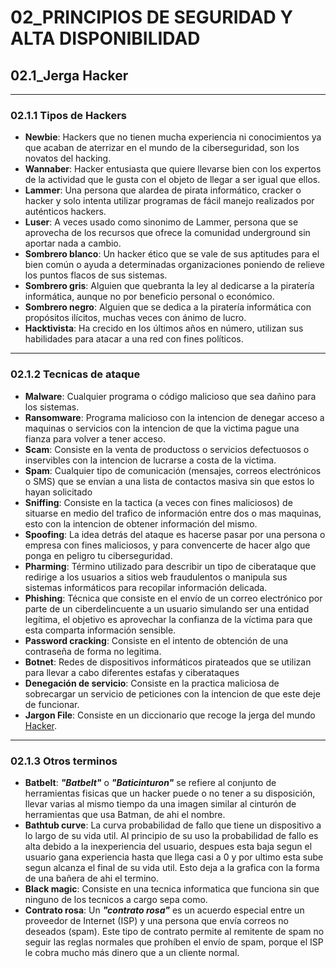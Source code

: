 # 02_PRINCIPIOS DE SEGURIDAD Y ALTA DISPONIBILIDAD

## 02.1_Jerga Hacker
----
### 02.1.1 Tipos de Hackers
* **Newbie**: Hackers que no tienen mucha experiencia ni conocimientos ya que acaban de aterrizar en el mundo de la ciberseguridad, son los novatos del hacking.
* **Wannaber**: Hacker entusiasta que quiere llevarse bien con los expertos de la actividad que le gusta con el objeto de llegar a ser igual que ellos.
* **Lammer**: Una persona que alardea de pirata informático, cracker o hacker y solo intenta utilizar programas de fácil manejo realizados por auténticos hackers.
* **Luser**: A veces usado como sinonimo de Lammer, persona que se aprovecha de los recursos que ofrece la comunidad underground sin aportar nada a cambio.
* **Sombrero blanco**: Un hacker ético que se vale de sus aptitudes para el bien común o ayuda a determinadas organizaciones poniendo de relieve los puntos flacos de sus sistemas.
* **Sombrero gris**: Alguien que quebranta la ley al dedicarse a la piratería informática, aunque no por beneficio personal o económico. 
* **Sombrero negro**: Alguien que se dedica a la piratería informática con propósitos ilícitos, muchas veces con ánimo de lucro.
* **Hacktivista**: Ha crecido en los últimos años en número, utilizan sus habilidades para atacar a una red con fines políticos.
------
### 02.1.2 Tecnicas de ataque
* **Malware**: Cualquier programa o código malicioso que sea dañino para los sistemas.
* **Ransomware**: Programa malicioso con la intencion de denegar acceso a maquinas o servicios con la intencion de que la victima pague una fianza para volver a tener acceso.
* **Scam**: Consiste en la venta de productoss o servicios defectuosos o inservibles con la intencion de lucrarse a costa de la victima.
* **Spam**: Cualquier tipo de comunicación (mensajes, correos electrónicos o SMS) que se envían a una lista de contactos masiva sin que estos lo hayan solicitado
* **Sniffing**: Consiste en la tactica (a veces con fines maliciosos) de situarse en medio del trafico de información entre dos o mas maquinas, esto con la intencion de obtener información del mismo.
* **Spoofing**: La idea detrás del ataque es hacerse pasar por una persona o empresa con fines maliciosos, y para convencerte de hacer algo que ponga en peligro tu ciberseguridad.
* **Pharming**: Término utilizado para describir un tipo de ciberataque que redirige a los usuarios a sitios web fraudulentos o manipula sus sistemas informáticos para recopilar información delicada.
* **Phishing**: Técnica que consiste en el envío de un correo electrónico por parte de un ciberdelincuente a un usuario simulando ser una entidad legítima, el objetivo es aprovechar la confianza de la víctima para que esta comparta información sensible.
* **Password cracking**: Consiste en el intento de obtención de una contraseña de forma no legitima.
* **Botnet**: Redes de dispositivos informáticos pirateados que se utilizan para llevar a cabo diferentes estafas y ciberataques
* **Denegación de servicio**: Consiste en la practica maliciosa de sobrecargar un servicio de peticiones con la intencion de que este deje de funcionar.
* **Jargon File**: Consiste en un diccionario que recoge la jerga del mundo [Hacker](http://catb.org/jargon/html/).
------
### 02.1.3 Otros terminos
* **Batbelt**: ***"Batbelt"*** o ***"Baticinturon"*** se refiere al conjunto de herramientas fisicas que un hacker puede o no tener a su disposición, llevar varias al mismo tiempo da una imagen similar al cinturón de herramientas que usa Batman, de ahi el nombre.
* **Bathtub curve**: La curva probabilidad de fallo que tiene un dispositivo a lo largo de su vida util. Al principio de su uso la probabilidad de fallo es alta debido a la inexperiencia del usuario, despues esta baja segun el usuario gana experiencia hasta que llega casi a 0 y por ultimo esta sube segun alcanza el final de su vida util. Esto deja a la grafica con la forma de una bañera de ahi el termino.
* **Black magic**: Consiste en una tecnica informatica que funciona sin que ninguno de los tecnicos a cargo sepa como.
* **Contrato rosa**: Un ***"contrato rosa"*** es un acuerdo especial entre un proveedor de Internet (ISP) y una persona que envía correos no deseados (spam). Este tipo de contrato permite al remitente de spam no seguir las reglas normales que prohíben el envío de spam, porque el ISP le cobra mucho más dinero que a un cliente normal. 
